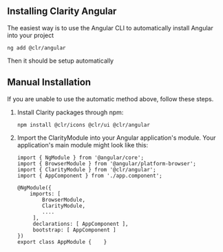 ## Installing Clarity Angular

The easiest way is to use the Angular CLI to automatically install Angular into your project

```
ng add @clr/angular
```

Then it should be setup automatically

## Manual Installation

If you are unable to use the automatic method above, follow these steps.

1.  Install Clarity packages through npm:

    ```
    npm install @clr/icons @clr/ui @clr/angular
    ```

2.  Import the ClarityModule into your Angular application's module. Your application's main module might look like this:

    ```
    import { NgModule } from '@angular/core';
    import { BrowserModule } from '@angular/platform-browser';
    import { ClarityModule } from '@clr/angular';
    import { AppComponent } from './app.component';

    @NgModule({
        imports: [
            BrowserModule,
            ClarityModule,
            ....
         ],
         declarations: [ AppComponent ],
         bootstrap: [ AppComponent ]
    })
    export class AppModule {    }
    ```
